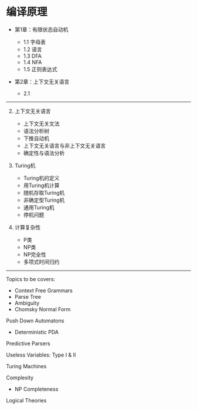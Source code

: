 # 编译原理

- 第1章：有限状态自动机
    - 1.1 字母表
    - 1.2 语言
    - 1.3 DFA
    - 1.4 NFA
    - 1.5 正则表达式

- 第2章：上下文无关语言
    - 2.1

---

2. 上下文无关语言
    - 上下文无关文法
    - 语法分析树
    - 下推自动机
    - 上下文无关语言与非上下文无关语言
    - 确定性与语法分析

3. Turing机
    - Turing机的定义
    - 用Turing机计算
    - 随机存取Turing机
    - 非确定型Turing机
    - 通用Turing机
    - 停机问题

4. 计算复杂性
    - P类
    - NP类
    - NP完全性
    - 多项式时间归约

---

Topics to be covers:

- Context Free Grammars
- Parse Tree
- Ambiguity
- Chomsky Normal Form

Push Down Automatons

- Deterministic PDA

Predictive Parsers

Useless Variables: Type I & II

Turing Machines

Complexity

- NP Completeness

Logical Theories
